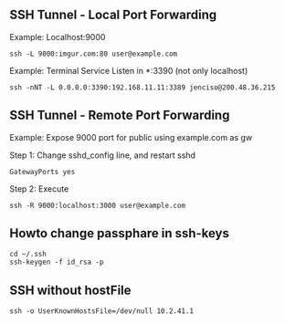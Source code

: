 ## SSH Tunnel - Local Port Forwarding 

Example: Localhost:9000
```
ssh -L 9000:imgur.com:80 user@example.com
```

Example: Terminal Service Listen in *:3390 (not only localhost)
```
ssh -nNT -L 0.0.0.0:3390:192.168.11.11:3389 jenciso@200.48.36.215
```

## SSH Tunnel - Remote Port Forwarding

Example: Expose 9000 port for public using example.com as gw

Step 1: Change sshd_config line, and restart sshd
```
GatewayPorts yes
```
Step 2: Execute
```
ssh -R 9000:localhost:3000 user@example.com
```

## Howto change passphare in ssh-keys
```
cd ~/.ssh
ssh-keygen -f id_rsa -p
```

## SSH without hostFile
```
ssh -o UserKnownHostsFile=/dev/null 10.2.41.1
```
